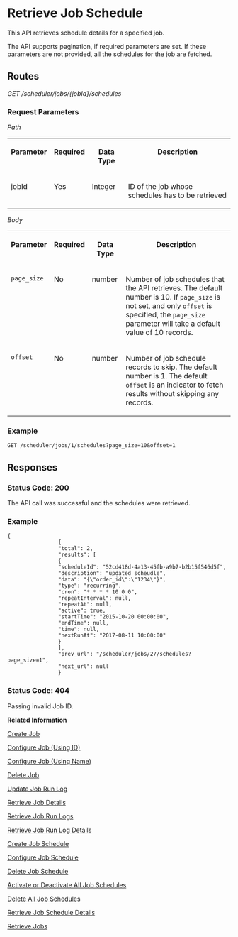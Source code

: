 <!-- loio251658d477804d8cb53ef94d0ec231ce -->

# Retrieve Job Schedule

This API retrieves schedule details for a specified job.



The API supports pagination, if required parameters are set. If these parameters are not provided, all the schedules for the job are fetched.



## Routes

*GET /scheduler/jobs/\{jobId\}/schedules*



### Request Parameters

*Path* 


<table>
<tr>
<th valign="top">

Parameter

</th>
<th valign="top">

Required

</th>
<th valign="top">

Data Type

</th>
<th valign="top">

Description

</th>
</tr>
<tr>
<td valign="top">

jobId

</td>
<td valign="top">

Yes

</td>
<td valign="top">

Integer

</td>
<td valign="top">

ID of the job whose schedules has to be retrieved

</td>
</tr>
</table>

*Body* 


<table>
<tr>
<th valign="top">

Parameter

</th>
<th valign="top">

Required

</th>
<th valign="top">

Data Type

</th>
<th valign="top">

Description

</th>
</tr>
<tr>
<td valign="top">

`page_size`

</td>
<td valign="top">

No

</td>
<td valign="top">

number

</td>
<td valign="top">

Number of job schedules that the API retrieves. The default number is 10. If `page_size` is not set, and only `offset` is specified, the `page_size` parameter will take a default value of 10 records.

</td>
</tr>
<tr>
<td valign="top">

`offset`

</td>
<td valign="top">

No

</td>
<td valign="top">

number

</td>
<td valign="top">

Number of job schedule records to skip. The default number is 1. The default `offset` is an indicator to fetch results without skipping any records.

</td>
</tr>
</table>



### Example

```
GET /scheduler/jobs/1/schedules?page_size=10&offset=1 
```



## Responses



### Status Code: 200

The API call was successful and the schedules were retrieved.



### Example

```
{
				{
				"total": 2,
				"results": [
				{
				"scheduleId": "52cd418d-4a13-45fb-a9b7-b2b15f546d5f",
				"description": "updated scheudle",
				"data": "{\"order_id\":\"1234\"}",
				"type": "recurring",
				"cron": "* * * * 10 0 0",
				"repeatInterval": null,
				"repeatAt": null,
				"active": true,
				"startTime": "2015-10-20 00:00:00",
				"endTime": null,
				"time": null,
				"nextRunAt": "2017-08-11 10:00:00"
				}
				],
				"prev_url": "/scheduler/jobs/27/schedules?page_size=1",
				"next_url": null
				}
```



### Status Code: 404

Passing invalid Job ID.



**Related Information**  


[Create Job](create-job-2c1ecb6.md "This API creates a job by accepting one or more job schedules to be created.")

[Configure Job \(Using ID\)](configure-job-using-id-514f2f6.md "This API configures a job with the updated runtime information using job ID.")

[Configure Job \(Using Name\)](configure-job-using-name-5790b8a.md "This API configures a job with the updated runtime information using job name.")

[Delete Job](delete-job-cd8feb7.md "This API deletes a job and all its runtime information such as schedules and logs.")

[Update Job Run Log](update-job-run-log-e85da40.md "This API is used by the application to inform the Job Scheduler about the status of an asynchronous, long-running job.")

[Retrieve Job Details](retrieve-job-details-815605d.md "This API retrieves the saved configuration settings of a specified job, optionally with its schedules.")

[Retrieve Job Run Logs](retrieve-job-run-logs-13d38f3.md "This API retrieves the details for a specified job schedule.")

[Retrieve Job Run Log Details](retrieve-job-run-log-details-e49a4b2.md "This API retrieves the details for a specified job run log.")

[Create Job Schedule](create-job-schedule-66ab3c1.md "This API creates a job schedule for a specified job.")

[Configure Job Schedule](configure-job-schedule-0a4d939.md "This API configures/updates the runtime information of a job schedule for a specified job.")

[Delete Job Schedule](delete-job-schedule-3066b6d.md "This API deletes the specified job schedule.")

[Activate or Deactivate All Job Schedules](activate-or-deactivate-all-job-schedules-fe9650b.md "This API activates or deactivates all the existing schedules for a job.")

[Delete All Job Schedules](delete-all-job-schedules-0aab1ab.md "This API deletes all the schedules of the specified job.")

[Retrieve Job Schedule Details](retrieve-job-schedule-details-fa16c72.md "This API retrieves the saved configuration settings of a specified job schedule.")

[Retrieve Jobs](retrieve-jobs-b4d3719.md "Retrieve all jobs in a service instance.")

